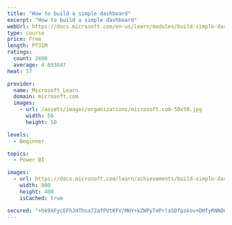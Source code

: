 ```yaml
---
title: "How to build a simple dashboard"
excerpt: "How to build a simple dashboard"
webUrl: https://docs.microsoft.com/en-us/learn/modules/build-simple-dashboard/
type: course
price: Free
length: PT31M
ratings:
  count: 2698
  average: 4.693847
heat: 57

provider:
  name: Microsoft Learn
  domain: microsoft.com
  images:
    - url: /assets/images/organizations/microsoft.com-50x50.jpg
      width: 50
      height: 50

levels:
  - Beginner

topics:
  - Power BI

images:
  - url: https://docs.microsoft.com/learn/achievements/build-simple-dashboard-social.png
    width: 800
    height: 400
    isCached: true

secured: "+hk9XFycEFhJHThsa7ZafPVtKFV/MHY+kZWPyTePrlaSDfpzkov+DHfyRNNOCtpZ8nV1SK0JTWhSdsdMCPWkX2yGL3GNY4pfUfz2ycJi61yvTDTwSzfqtslLqQ7Dg7yEoFmqCRXd2OBezGzoykk1ho+y8kZwgA4NZxqyvFkYcuFcTlgPpXnmb3oGHCP2caxjDsV2csJ8KpGiyF/kUWrm2dJFnB+NZiJVgwzcbQBXRs/ebXW1dc6SkJqRRsGSOk1by/AnoeFzsHeh1+RfJ2F5Sz5buyPw0vLPMLndCKxJaEaVnG62gSLX1hCA5ixfxkilQTcwK3ffaBPhQzywPJ9ahZ97pZJGdJtLIk2XuOaZv7LjpCYlKQBFYkORkXScZyQjDGEPkneAInXfKY+RH3w9Pad8q3sYNspoV1VAtCt370A=;yzoqJnUhI43GXzGdUciTug=="
---
```


